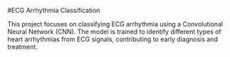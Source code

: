 #ECG Arrhythmia Classification

This project focuses on classifying ECG arrhythmia using a Convolutional Neural Network (CNN). The model is trained to identify different types of heart arrhythmias from ECG signals, contributing to early diagnosis and treatment.

